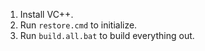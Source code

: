 1. Install VC++.
1. Run `restore.cmd` to initialize.
1. Run `build.all.bat` to build everything out.
